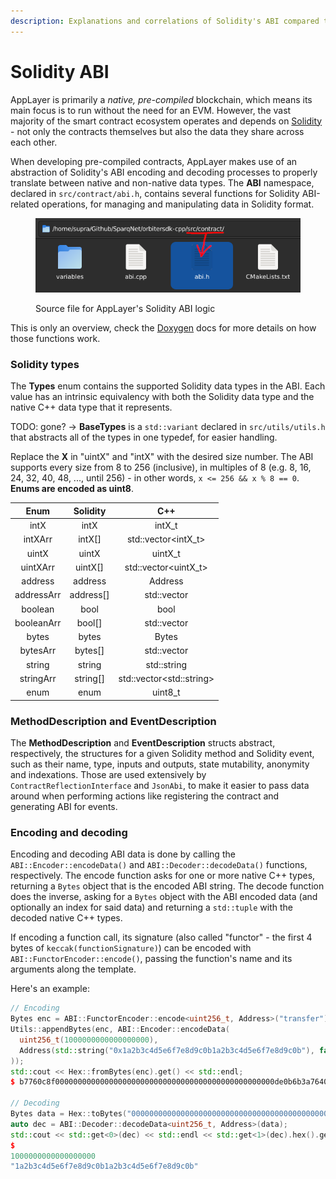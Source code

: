 ```yaml
---
description: Explanations and correlations of Solidity's ABI compared to AppLayer's pre-compiled approach.
---
```


# Solidity ABI

AppLayer is primarily a *native, pre-compiled* blockchain, which means its main focus is to run without the need for an EVM. However, the vast majority of the smart contract ecosystem operates and depends on [Solidity](https://docs.soliditylang.org/en/latest) - not only the contracts themselves but also the data they share across each other.

When developing pre-compiled contracts, AppLayer makes use of an abstraction of Solidity's ABI encoding and decoding processes to properly translate between native and non-native data types. The **ABI** namespace, declared in `src/contract/abi.h`, contains several functions for Solidity ABI-related operations, for managing and manipulating data in Solidity format.

<figure><img src="../.gitbook/assets/SolidityABI.png" alt=""><figcaption><p>Source file for AppLayer's Solidity ABI logic</p></figcaption></figure>

This is only an overview, check the [Doxygen](https://doxygen.nl) docs for more details on how those functions work.

### Solidity types

The **Types** enum contains the supported Solidity data types in the ABI. Each value has an intrinsic equivalency with both the Solidity data type and the native C++ data type that it represents.

TODO: gone? -> **BaseTypes** is a `std::variant` declared in `src/utils/utils.h` that abstracts all of the types in one typedef, for easier handling.

Replace the **X** in "uintX" and "intX" with the desired size number. The ABI supports every size from 8 to 256 (inclusive), in multiples of 8 (e.g. 8, 16, 24, 32, 40, 48, ..., until 256) - in other words, `x <= 256 && x % 8 == 0`. **Enums are encoded as uint8**.

|    Enum    |  Solidity  |            C++            |
| :--------: | :--------: | :-----------------------: |
|    intX    |    intX    |          intX\_t          |
|   intXArr  |   intX\[]  |   std::vector\<intX\_t>   |
|    uintX   |    uintX   |          uintX\_t         |
|  uintXArr  |  uintX\[]  |   std::vector\<uintX\_t>  |
|   address  |   address  |          Address          |
| addressArr | address\[] |        std::vector        |
|   boolean  |    bool    |            bool           |
| booleanArr |   bool\[]  |        std::vector        |
|    bytes   |    bytes   |           Bytes           |
|  bytesArr  |  bytes\[]  |        std::vector        |
|   string   |   string   |        std::string        |
|  stringArr |  string\[] | std::vector\<std::string> |
|    enum    |    enum    |          uint8\_t         |

### MethodDescription and EventDescription

The **MethodDescription** and **EventDescription** structs abstract, respectively, the structures for a given Solidity method and Solidity event, such as their name, type, inputs and outputs, state mutability, anonymity and indexations. Those are used extensively by `ContractReflectionInterface` and `JsonAbi`, to make it easier to pass data around when performing actions like registering the contract and generating ABI for events.

### Encoding and decoding

Encoding and decoding ABI data is done by calling the `ABI::Encoder::encodeData()` and `ABI::Decoder::decodeData()` functions, respectively. The encode function asks for one or more native C++ types, returning a `Bytes` object that is the encoded ABI string. The decode function does the inverse, asking for a `Bytes` object with the ABI encoded data (and optionally an index for said data) and returning a `std::tuple` with the decoded native C++ types.

If encoding a function call, its signature (also called "functor" - the first 4 bytes of `keccak(functionSignature)`) can be encoded with `ABI::FunctorEncoder::encode()`, passing the function's name and its arguments along the template.

Here's an example:

```cpp
// Encoding
Bytes enc = ABI::FunctorEncoder::encode<uint256_t, Address>("transfer").asBytes();
Utils::appendBytes(enc, ABI::Encoder::encodeData(
  uint256_t(1000000000000000000),
  Address(std::string("0x1a2b3c4d5e6f7e8d9c0b1a2b3c4d5e6f7e8d9c0b"), false)
));
std::cout << Hex::fromBytes(enc).get() << std::endl;
$ b7760c8f0000000000000000000000000000000000000000000000000de0b6b3a76400000000000000000000000000001a2b3c4d5e6f7e8d9c0b1a2b3c4d5e6f7e8d9c0b

// Decoding
Bytes data = Hex::toBytes("0000000000000000000000000000000000000000000000000de0b6b3a76400000000000000000000000000001a2b3c4d5e6f7e8d9c0b1a2b3c4d5e6f7e8d9c0b");
auto dec = ABI::Decoder::decodeData<uint256_t, Address>(data);
std::cout << std::get<0>(dec) << std::endl << std::get<1>(dec).hex().get() << std::endl;
$
1000000000000000000
"1a2b3c4d5e6f7e8d9c0b1a2b3c4d5e6f7e8d9c0b"
```
